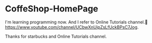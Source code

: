 # CoffeShop-HomePage

I'm learning programming now.
And I refer to Online Tutorials channel.🔽
https://www.youtube.com/channel/UCbwXnUipZsLfUckBPsC7Jog.

Thanks for starbucks and  Online Tutorials channel.
